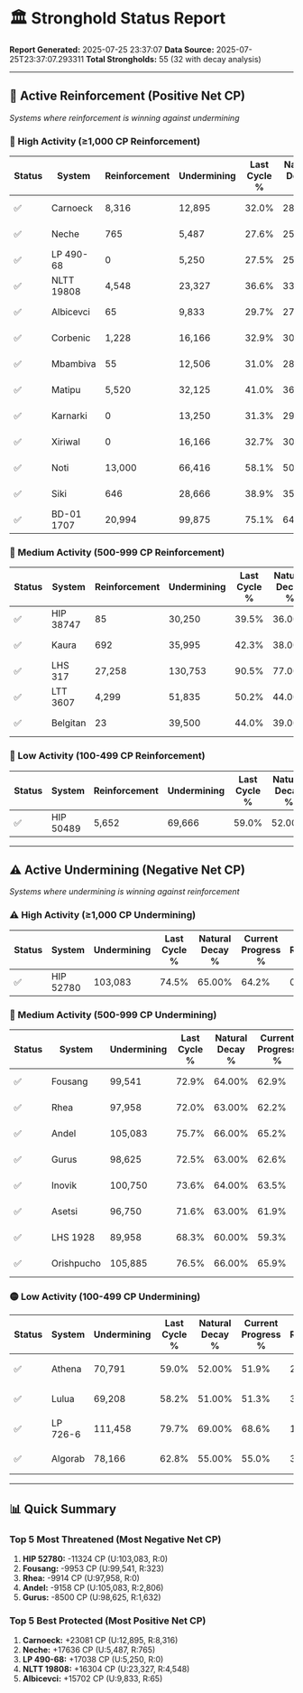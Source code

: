 # 🏛️ Stronghold Status Report

**Report Generated:** 2025-07-25 23:37:07
**Data Source:** 2025-07-25T23:37:07.293311
**Total Strongholds:** 55 (32 with decay analysis)

---

## 🔵 Active Reinforcement (Positive Net CP)
*Systems where reinforcement is winning against undermining*

### 🔵 High Activity (≥1,000 CP Reinforcement)

| Status | System | Reinforcement | Undermining | Last Cycle % | Natural Decay % | Current Progress % | Current CP | Net CP | Activity |
|--------|--------|---------------|-------------|--------------|-----------------|-------------------|------------|--------|----------|
| ✅ | Carnoeck | 8,316 | 12,895 | 32.0% | 28.00% | 30.7% | 307,000 | +23081 | 🔵 High Reinforcement |
| ✅ | Neche | 765 | 5,487 | 27.6% | 25.00% | 27.1% | 271,000 | +17636 | 🔵 High Reinforcement |
| ✅ | LP 490-68 | 0 | 5,250 | 27.5% | 25.00% | 27.0% | 270,000 | +17038 | 🔵 High Reinforcement |
| ✅ | NLTT 19808 | 4,548 | 23,327 | 36.6% | 33.00% | 34.3% | 343,000 | +16304 | 🔵 High Reinforcement |
| ✅ | Albicevci | 65 | 9,833 | 29.7% | 27.00% | 28.7% | 287,000 | +15702 | 🔵 High Reinforcement |
| ✅ | Corbenic | 1,228 | 16,166 | 32.9% | 30.00% | 31.3% | 313,000 | +15141 | 🔵 High Reinforcement |
| ✅ | Mbambiva | 55 | 12,506 | 31.0% | 28.00% | 29.7% | 297,000 | +14894 | 🔵 High Reinforcement |
| ✅ | Matipu | 5,520 | 32,125 | 41.0% | 36.00% | 37.8% | 377,999 | +14810 | 🔵 High Reinforcement |
| ✅ | Karnarki | 0 | 13,250 | 31.3% | 29.00% | 30.0% | 300,000 | +14657 | 🔵 High Reinforcement |
| ✅ | Xiriwal | 0 | 16,166 | 32.7% | 30.00% | 31.1% | 311,000 | +13799 | 🔵 High Reinforcement |
| ✅ | Noti | 13,000 | 66,416 | 58.1% | 50.00% | 51.5% | 515,000 | +12221 | 🔵 High Reinforcement |
| ✅ | Siki | 646 | 28,666 | 38.9% | 35.00% | 36.0% | 360,000 | +10943 | 🔵 High Reinforcement |
| ✅ | BD-01 1707 | 20,994 | 99,875 | 75.1% | 64.00% | 65.1% | 650,999 | +10630 | 🔵 High Reinforcement |

### 🔵 Medium Activity (500-999 CP Reinforcement)

| Status | System | Reinforcement | Undermining | Last Cycle % | Natural Decay % | Current Progress % | Current CP | Net CP | Activity |
|--------|--------|---------------|-------------|--------------|-----------------|-------------------|------------|--------|----------|
| ✅ | HIP 38747 | 85 | 30,250 | 39.5% | 36.00% | 36.5% | 365,000 | +9854 | 🔵 Medium Reinforcement |
| ✅ | Kaura | 692 | 35,995 | 42.3% | 38.00% | 38.7% | 387,000 | +8729 | 🔵 Medium Reinforcement |
| ✅ | LHS 317 | 27,258 | 130,753 | 90.5% | 77.00% | 77.4% | 774,000 | +7843 | 🔵 Medium Reinforcement |
| ✅ | LTT 3607 | 4,299 | 51,835 | 50.2% | 44.00% | 45.0% | 450,000 | +7620 | 🔵 Medium Reinforcement |
| ✅ | Belgitan | 23 | 39,500 | 44.0% | 39.00% | 40.0% | 400,000 | +7094 | 🔵 Medium Reinforcement |

### 🔵 Low Activity (100-499 CP Reinforcement)

| Status | System | Reinforcement | Undermining | Last Cycle % | Natural Decay % | Current Progress % | Current CP | Net CP | Activity |
|--------|--------|---------------|-------------|--------------|-----------------|-------------------|------------|--------|----------|
| ✅ | HIP 50489 | 5,652 | 69,666 | 59.0% | 52.00% | 52.0% | 520,000 | +3929 | 🔵 Low Reinforcement |


---

## ⚠️ Active Undermining (Negative Net CP)
*Systems where undermining is winning against reinforcement*

### ⚠️ High Activity (≥1,000 CP Undermining)

| Status | System | Undermining | Last Cycle % | Natural Decay % | Current Progress % | Reinforcement | Current CP | Net CP | Activity |
|--------|--------|-------------|--------------|-----------------|-------------------|---------------|------------|--------|----------|
| ✅ | HIP 52780 | 103,083 | 74.5% | 65.00% | 64.2% | 0 | 642,000 | -11324 | ⚠️ High Undermining |

### 🔶 Medium Activity (500-999 CP Undermining)

| Status | System | Undermining | Last Cycle % | Natural Decay % | Current Progress % | Reinforcement | Current CP | Net CP | Activity |
|--------|--------|-------------|--------------|-----------------|-------------------|---------------|------------|--------|----------|
| ✅ | Fousang | 99,541 | 72.9% | 64.00% | 62.9% | 323 | 629,000 | -9953 | 🔶 Medium Undermining |
| ✅ | Rhea | 97,958 | 72.0% | 63.00% | 62.2% | 0 | 622,000 | -9914 | 🔶 Medium Undermining |
| ✅ | Andel | 105,083 | 75.7% | 66.00% | 65.2% | 2,806 | 652,000 | -9158 | 🔶 Medium Undermining |
| ✅ | Gurus | 98,625 | 72.5% | 63.00% | 62.6% | 1,632 | 626,000 | -8500 | 🔶 Medium Undermining |
| ✅ | Inovik | 100,750 | 73.6% | 64.00% | 63.5% | 2,354 | 635,000 | -8365 | 🔶 Medium Undermining |
| ✅ | Asetsi | 96,750 | 71.6% | 63.00% | 61.9% | 1,276 | 619,000 | -8241 | 🔶 Medium Undermining |
| ✅ | LHS 1928 | 89,958 | 68.3% | 60.00% | 59.3% | 1,114 | 593,000 | -6436 | 🔶 Medium Undermining |
| ✅ | Orishpucho | 105,885 | 76.5% | 66.00% | 65.9% | 6,974 | 659,000 | -5255 | 🔶 Medium Undermining |

### 🟡 Low Activity (100-499 CP Undermining)

| Status | System | Undermining | Last Cycle % | Natural Decay % | Current Progress % | Reinforcement | Current CP | Net CP | Activity |
|--------|--------|-------------|--------------|-----------------|-------------------|---------------|------------|--------|----------|
| ✅ | Athena | 70,791 | 59.0% | 52.00% | 51.9% | 240 | 519,000 | -1789 | 🟡 Low Undermining |
| ✅ | Lulua | 69,208 | 58.2% | 51.00% | 51.3% | 35 | 513,000 | -1502 | 🟡 Low Undermining |
| ✅ | LP 726-6 | 111,458 | 79.7% | 69.00% | 68.6% | 12,591 | 686,000 | -1225 | 🟡 Low Undermining |
| ✅ | Algorab | 78,166 | 62.8% | 55.00% | 55.0% | 3,000 | 550,000 | -1138 | 🟡 Low Undermining |


---

## 📊 Quick Summary

### Top 5 Most Threatened (Most Negative Net CP)
1. **HIP 52780:** -11324 CP (U:103,083, R:0)
2. **Fousang:** -9953 CP (U:99,541, R:323)
3. **Rhea:** -9914 CP (U:97,958, R:0)
4. **Andel:** -9158 CP (U:105,083, R:2,806)
5. **Gurus:** -8500 CP (U:98,625, R:1,632)

### Top 5 Best Protected (Most Positive Net CP)
1. **Carnoeck:** +23081 CP (U:12,895, R:8,316)
2. **Neche:** +17636 CP (U:5,487, R:765)
3. **LP 490-68:** +17038 CP (U:5,250, R:0)
4. **NLTT 19808:** +16304 CP (U:23,327, R:4,548)
5. **Albicevci:** +15702 CP (U:9,833, R:65)
